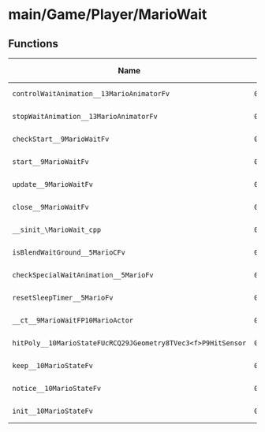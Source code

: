 # main/Game/Player/MarioWait

## Functions

| Name | Address | Match % |
|------|---------|---------|
| `controlWaitAnimation__13MarioAnimatorFv` | `0x802CE398` | :x: (0.0%) |
| `stopWaitAnimation__13MarioAnimatorFv` | `0x802CE6A0` | :x: (0.0%) |
| `checkStart__9MarioWaitFv` | `0x802CE738` | :x: (0.0%) |
| `start__9MarioWaitFv` | `0x802CEABC` | :x: (0.0%) |
| `update__9MarioWaitFv` | `0x802CEB34` | :x: (0.0%) |
| `close__9MarioWaitFv` | `0x802CED1C` | :x: (0.0%) |
| `__sinit_\MarioWait_cpp` | `0x802CED8C` | :x: (0.0%) |
| `isBlendWaitGround__5MarioCFv` | `0x802CEDF8` | :x: (0.0%) |
| `checkSpecialWaitAnimation__5MarioFv` | `0x802CEE2C` | :x: (0.0%) |
| `resetSleepTimer__5MarioFv` | `0x802CEE70` | :x: (0.0%) |
| `__ct__9MarioWaitFP10MarioActor` | `0x802CEEC0` | :x: (0.0%) |
| `hitPoly__10MarioStateFUcRCQ29JGeometry8TVec3<f>P9HitSensor` | `0x802CEF10` | :x: (0.0%) |
| `keep__10MarioStateFv` | `0x802CEF14` | :x: (0.0%) |
| `notice__10MarioStateFv` | `0x802CEF1C` | :x: (0.0%) |
| `init__10MarioStateFv` | `0x802CEF24` | :x: (0.0%) |